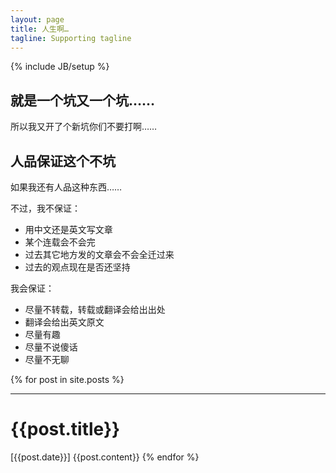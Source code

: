 ```yaml
---
layout: page
title: 人生啊…
tagline: Supporting tagline
---
```

{% include JB/setup %}

## 就是一个坑又一个坑……

所以我又开了个新坑你们不要打啊……

## 人品保证这个不坑

如果我还有人品这种东西……

不过，我不保证：

 * 用中文还是英文写文章
 * 某个连载会不会完
 * 过去其它地方发的文章会不会全迁过来
 * 过去的观点现在是否还坚持


我会保证：
 * 尽量不转载，转载或翻译会给出出处
 * 翻译会给出英文原文
 * 尽量有趣
 * 尽量不说傻话
 * 尽量不无聊

{% for post in site.posts %}
  <hr>
  <h1>{{post.title}}</h1>  
  [{{post.date}}]
  {{post.content}}
{% endfor %}
